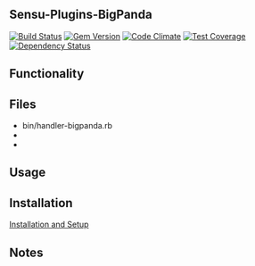 ## Sensu-Plugins-BigPanda

[![Build Status](https://travis-ci.org/sensu-plugins/sensu-plugins-bigpanda.svg?branch=master)](https://travis-ci.org/sensu-plugins/sensu-plugins-bigpanda)
[![Gem Version](https://badge.fury.io/rb/sensu-plugins-bigpanda.svg)](http://badge.fury.io/rb/sensu-plugins-bigpanda)
[![Code Climate](https://codeclimate.com/github/sensu-plugins/sensu-plugins-bigpanda/badges/gpa.svg)](https://codeclimate.com/github/sensu-plugins/sensu-plugins-bigpanda)
[![Test Coverage](https://codeclimate.com/github/sensu-plugins/sensu-plugins-bigpanda/badges/coverage.svg)](https://codeclimate.com/github/sensu-plugins/sensu-plugins-bigpanda)
[![Dependency Status](https://gemnasium.com/sensu-plugins/sensu-plugins-bigpanda.svg)](https://gemnasium.com/sensu-plugins/sensu-plugins-bigpanda)

## Functionality

## Files
 * bin/handler-bigpanda.rb
 *
 * 

## Usage

## Installation

[Installation and Setup](http://sensu-plugins.io/docs/installation_instructions.html)

## Notes
